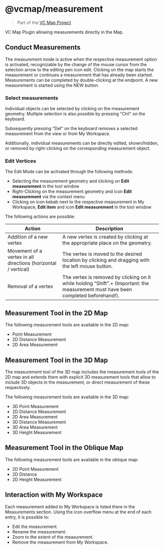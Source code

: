 # @vcmap/measurement

> Part of the [VC Map Project](https://github.com/virtualcitySYSTEMS/map-ui)

VC Map Plugin allowing measurements directly in the Map.

## Conduct Measurements

The measurement mode is active when the respective measurement option is activated, recognizable by the change of the mouse cursor from the selection arrow to the editing pen icon edit. Clicking on the map starts the measurement or continues a measurement that has already been started. Measurements can be completed by double-clicking at the endpoint. A new measurement is started using the NEW button.

### Select measurements

Individual objects can be selected by clicking on the measurement geometry. Multiple selection is also possible by pressing "Ctrl" on the keyboard.

Subsequently pressing "Del" on the keyboard removes a selected measurement from the view or from My Workspace.

Additionally, individual measurements can be directly edited, shown/hidden, or removed by right-clicking on the corresponding measurement object.

### Edit Vertices

The Edit Mode can be acitvated through the following methods:

- Selecting the measurement geometry and clicking on **Edit measurement** in the tool window
- Right-Clicking on the measurement geometry and icon **Edit measurement** via the context menu
- Clicking on icon kebab next to the respective measurement in My Workspace, **Edit item** and icon **Edit measurement** in the tool window

The following actions are possible:

| Action                                                         | Description                                                                                                                        |
| -------------------------------------------------------------- | ---------------------------------------------------------------------------------------------------------------------------------- |
| Addition of a new vertex                                       | A new vertex is created by clicking at the appropriate place on the geometry.                                                      |
| Movement of a vertex in all directions (horizontal / vertical) | The vertex is moved to the desired location by clicking and dragging with the left mouse button.                                   |
| Removal of a vertex                                            | The vertex is removed by clicking on it while holding “Shift”.+ (Important: the measurement must have been completed beforehand!). |

## Measurement Tool in the 2D Map

The following measurement tools are available in the 2D map:

- Point Measurement
- 2D Distance Measurement
- 2D Area Measurement

## Measurement Tool in the 3D Map

The measurement tool of the 3D map includes the measurement tools of the 2D map and extends them with explicit 3D measurement tools that allow to include 3D objects in the measurement, or direct measurement of these respectively.

The following measurement tools are available in the 3D map:

- 3D Point Measurement
- 2D Distance Measurement
- 2D Area Measurement
- 3D Distance Measurement
- 3D Area Measurement
- 3D Height Measurement

## Measurement Tool in the Oblique Map

The following measurement tools are available in the oblique map:

- 2D Point Measurement
- 2D Distance
- 2D Height Measurement

## Interaction with My Workspace

Each measurement added to My Workspace is listed there in the Measurements section. Using the icon overflow menu at the end of each entry, it is possible to:

- Edit the measurement.
- Rename the measurement.
- Zoom to the extent of the measurement.
- Remove the measurement from My Workspace.
